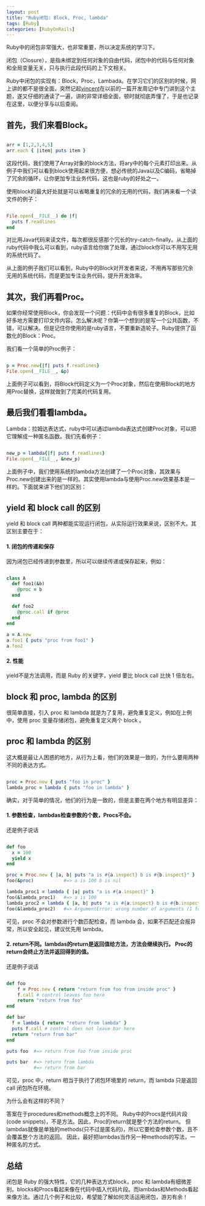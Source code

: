 ```yaml
---
layout: post
title: "Ruby闭包: Block, Proc, lambda"
tags: [Ruby]
categories: [RubyOnRails]
---
```


Ruby中的闭包非常强大，也非常重要，所以决定系统的学习下。

闭包（Closure），是指未绑定到任何对象的自由代码，闭包中的代码与任何对象和全局变量无关，只与执行此段代码的上下文相关。

Ruby中闭包的实现有：Block，Proc，Lambada。在学习它们的区别的时候，网上讲的都不是很全面，突然记起[vincent](http://v.baiyulan.net)在以前的一篇开发周记中专门讲到这个主题，遂又仔细的通读了一遍，讲的非常详细全面，顿时就彻底弄懂了，于是也记录在这里，以便分享与以后查阅。

## 首先，我们来看Block。

```ruby

arr = [1,2,3,4,5]  
arr.each { |item| puts item }

```

这段代码，我们使用了Array对象的block方法，将ary中的每个元素打印出来。从例子中我们可以看到block使用起来很方便，想必传统的Java以及C编码，省略掉了冗余的循环，让你更加专注业务代码，这也是ruby的好处之一。

使用block的最大好处就是可以省略重复的冗余的无用的代码，我们再来看一个读文件的例子：

```ruby

File.open(__FILE__) do |f|
  puts f.readlines
end

```

对比用Java代码来读文件，每次都很反感那个冗长的try-catch-finally。从上面的ruby代码中我么可以看到，ruby语言给你做了处理，通过block你可以不用写无用的系统代码了。

从上面的例子我们可以看到，Ruby中的Block对开发者来说，不用再写那些冗余无用的系统代码，而是更加专注业务代码，提升开发效率。

## 其次，我们再看Proc。

如果你经常使用Block，你会发现一个问题：代码中会有很多重复的Block，比如好多地方需要打印文件内容。怎么解决呢？你第一个想到的是写一个公共函数，不错，可以解决。但是记住你使用的是ruby语言，不要重新造轮子。Ruby提供了函数化的Block：Proc。

我们看一个简单的Proc例子：

```ruby

p = Proc.new{|f| puts f.readlines}
File.open(__FILE__, &p)

```

上面例子可以看到，将Block代码定义为一个Proc对象，然后在使用Block的地方用Proc替换，这样就做到了完美的代码复用。

## 最后我们看看lambda。

Lambda：拉姆达表达式，ruby中可以通过lambda表达式创建Proc对象，可以把它理解成一种匿名函数。我们先看例子：

```ruby

new_p = lambda{|f| puts f.readlines}
File.open(__FILE__, &new_p)

```

上面例子中，我们使用系统的lambda方法创建了一个Proc对象，其效果与Proc.new创建出来的是一样的。其实使用lambda与使用Proc.new效果基本是一样的。下面就来讲下他们的区别：

## yield 和 block call 的区别

yield 和 block call 两种都能实现运行闭包，从实际运行效果来说，区别不大。其区别主要在于：

#### 1. 闭包的传递和保存

因为闭包已经传递到参数里，所以可以继续传递或保存起来，例如：

```ruby

class A
  def foo1(&b)
    @proc = b
  end

  def foo2
    @proc.call if @proc
  end
end
   
a = A.new
a.foo1 { puts "proc from foo1" }
a.foo2

```

#### 2. 性能

yield不是方法调用，而是 Ruby 的关键字，yield 要比 block call 比快 1 倍左右。

## block 和 proc, lambda 的区别

很简单直接，引入 proc 和 lambda 就是为了复用，避免重复定义，例如在上例中，使用 proc 变量存储闭包，避免重复定义两个 block 。

## proc 和 lambda 的区别

这大概是最让人困惑的地方，从行为上看，他们的效果是一致的，为什么要用两种不同的表达方式。

```ruby

proc = Proc.new { puts "foo in proc" }
lambda_proc = lambda { puts "foo in lambda" }

```

确实，对于简单的情况，他们的行为是一致的，但是主要在两个地方有明显差异：

#### 1. 参数检查，lambdas检查参数的个数，Procs不会。

还是例子说话

```ruby

def foo
  x = 100
  yield x
end

proc = Proc.new { |a, b| puts "a is #{a.inspect} b is #{b.inspect}" }
foo(&proc)           #=> a is 100 b is nil

lambda_proc1 = lambda { |a| puts "a is #{a.inspect}" }
foo(&lambda_proc1)   #=> a is 100
lambda_proc2 = lambda { |a, b| puts "a is #{a.inspect} b is #{b.inspect}" }
foo(&lambda_proc2)   #=> ArgumentError: wrong number of arguments (1 for 2)

```

可见，proc 不会对参数进行个数匹配检查，而 lambda 会，如果不匹配还会报异常，所以安全起见，建议优先用 lambda。

#### 2. return不同。lambdas的return是返回值给方法，方法会继续执行。 Proc的return会终止方法并返回得到的值。

还是例子说话

```ruby

def foo
	f = Proc.new { return "return from foo from inside proc" }
	f.call # control leaves foo here
	return "return from foo"
end

def bar
  f = lambda { return "return from lambda" }
  puts f.call # control does not leave bar here
  return "return from bar"
end

puts foo  #=> return from foo from inside proc

puts bar  #=> return from lambda
          #=> return from bar

```

可见，proc 中，return 相当于执行了闭包环境里的 return，而 lambda 只是返回call 闭包所在环境。

为什么会有这样的不同？

答案在于procedures和methods概念上的不同。
Ruby中的Procs是代码片段(code snippets)，不是方法。因此，Proc的return就是整个方法的return。
但lambdas就像是单独的methods(只不过是匿名的)，所以它要检查参数个数，且不会覆盖整个方法的返回。
因此，最好把lambdas当作另一种methods的写法，一种匿名的方式。

## 总结

闭包是 Ruby 的强大特性，它的几种表达方式block，proc 和 lambda有细微差别。blocks和Procs看起来像在代码中插入代码片段。而lambdas和Methods看起来像方法。通过几个例子和比较，希望能了解如何灵活运用闭包，游刃有余！

